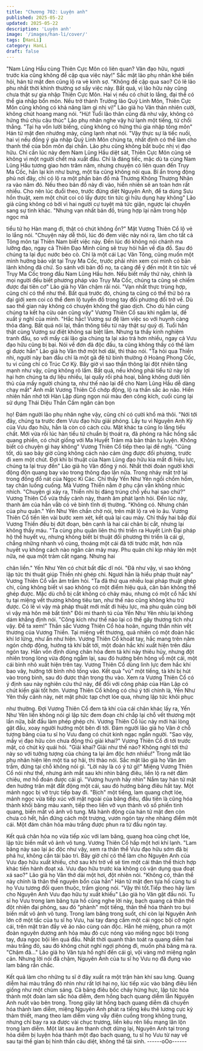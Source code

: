 ```yaml
---
title: "Chương 702: Luyện anh"
published: 2025-05-22
updated: 2025-05-22
description: 'Luyện anh'
image: '/images/han-li/cover/'
tags: [HanLi]
category: HanLi
draft: false
---
```


"Nam Lũng Hầu cùng Thiên Cực Môn có liên quan? Vân đạo hữu,
ngươi trước kia cũng không đề cập qua việc này!" Sắc mặt lão
phụ nhân khẻ biến hỏi, hán tử mặt đen cũng lộ ra vẻ kinh sợ.
"Không đề cập qua sao? Có lẽ lão phu nhất thời khinh thường sơ
sẩy việc này. Bất quá, vị lão hữu này cũng chưa thật sự gia nhập
Thiên Cực Môn. Hai vị nếu có chút lo lắng, đại thể có thể gia nhập
bổn môn. Nếu trở thành Trưởng lão Quỷ Linh Môn, Thiên Cực
Môn cũng không có khả năng làm gì nhị vị!" Lão giả họ Vân thản
nhiên cười, không chút hoang mang nói.
"Hừ! Tuổi lão thân cũng đã như vậy, không có hứng thú chịu câu
thúc" Lão phụ nhân nghe vậy hừ lạnh một tiếng, từ chối thẳng.
"Tại hạ vốn lười biếng, cũng không có hứng thú gia nhập tông
môn" Hán tử mặt đen nhướng mày, cũng lạnh nhạt nói.
"Vậy thực sự là tiếc nuối, hai vị nếu đồng ý gia nhập Quỷ Linh
Môn chúng ta, nhất định có thể làm cho thanh thế của bổn môn
đại chấn. Lão phu cũng không bắt buộc nhị vị đạo hữu. Chỉ cần
lúc này đem Nam Lũng Hầu diệt sát, Thiên Cực Môn cũng sẽ
không vì một người chết mà xuất đầu. Chỉ là đáng tiếc, mặc dù ta
cùng Nam Lũng Hầu tương giao hơn trăm năm, nhưng chuyện có
liên quan đến Trụy Ma Cốc, hắn lại kín như bưng, một tia cũng
không nói qua. Bí ẩn trong động phủ nơi đây, chỉ có lộ ra một
phần bản đồ mà Thương Không Thượng Nhân ra vào năm đó.
Nếu theo bản đồ này đi vào, hiển nhiên sẽ an toàn hơn rất nhiều.
Cho nên lúc đuổi theo, trước đừng diệt Nguyên Anh, để ta dùng
Sưu hồn thuật, xem một chút coi có lấy được tin tức gì hữu dụng
hay không" Lão giả cũng không có bởi vì hai người cự tuyệt mà
tức giận, ngược lại chuyển sang sự tình khác.
"Nhưng vạn nhất bản đồ, trùng hợp lại nằm trong hộp ngọc mà

tiểu tử họ Hàn mang đi, thật có chút không ổn?" Mặt Vương Thiên
Cổ lộ vẻ lo lắng nói.
"Chuyện này dễ thôi, lúc đó đem việc này nói ra, làm cho tất cả
Tông môn tại Thiên Nam biết việc này. Đến lúc đó không nói
chánh ma lưỡng đạo, ngay cả Thiên Đạo Minh cũng sẽ truy hỏi
hắn về địa đồ. Sau đó chúng ta lại đục nước béo cò. Chỉ là một
cái Lạc Vân Tông, cũng muốn một mình hưởng bảo vật tại Trụy
Ma Cốc, trước phải nhìn xem coi mình có bản lãnh không đã chứ.
So sánh với bản đồ nọ, ta càng để ý đến một ít tin tức về Trụy Ma
Cốc trong đầu Nam Lũng Hầu hơn. Nếu biết mấy thứ này, chính là
mọi người đếu biết phương pháp vào Trụy Ma Cốc, chúng ta cũng
sẽ chiếm được đại tiên cơ" Lão giả họ Vân chậm rãi nói.
"Vạn nhất thực trùng hợp, cũng chỉ có thể như thế. Bất quá trước
đó, chúng ta cũng có thể thử bỏ ra đại giới xem coi có thể đem lộ
tuyến đồ trong tay đối phương đổi trở về. Dù sao thế gian này
không có chuyện không thể giao dịch. Cho dù hắn cùng chúng ta
kết hạ cừu oán cũng vậy" Vương Thiên Cổ sau khi ngẫm lại, đề
xuất ý nghĩ của mình.
"Hắc hắc! Vương sư đệ làm việc so với huynh càng thỏa đáng.
Bất quá nói lại, thần thông tiểu từ này thật sự quỷ dị. Tuổi hắn thật
cùng Vương sư điệt không sai biệt lắm. Nhưng ta thấy kinh
nghiệm tranh đấu, so với mấy cái lão gia chúng ta lại xảo trá hơn
nhiều, ngay cả Vưu đạo hữu cũng bị bại. Nói về đơn đả độc đấu,
ta cũng không thấy có thể làm gì được hắn" Lão giả họ Vân thở
một hơi dài, thì thào nói.
"Ta hỏi qua Thiền nhi, người này ban đầu chỉ là một gã đệ tử bình
thường ở Hoàng Phong Cốc, tu vi cũng chỉ có Trúc Cơ Kỳ. Bây
giờ vì sao thần thông lại đột nhiên tăng mạnh như vậy, cũng
không rõ lắm. Bất quá, nếu không phải tiểu tử này lợi hại hơn
chúng ta dự liệu nhiều, lại quấy rối phá hoại, bằng không dưới liên
thủ của mấy người chúng ta, như thế nào lại để cho Nam Lũng
Hầu dễ dàng chạy mất" Ánh mắt Vương Thiên Cổ chớp động, lộ
ra thần sắc ảo não.
Hiển nhiên hắn nhớ tới Hàn Lập dùng ngọn núi màu đen công
kích, cuối cùng lại sử dụng Thái Diệu Thần Cấm ngăn cản bọn

họ!
Đám người lão phụ nhân nghe vậy, cũng chỉ có cười khổ mà thôi.
"Nới tới đây, chúng ta trước đem Vưu đạo hữu giải phóng. Lấy tu
vi Nguyên Anh Kỳ của Vưu đạo hữu, hẳn là còn có cách cứu. Mặt
khác ta cũng lo lắng tiểu chất. Mới vừa rồi lúc hàn tiểu tử chuẩn bị
thoát ra, đã phóng ra hắc hồng sắc quang phiến, có chút giống
với Ma Huyết Trảm mà bản thân tu luyện. Không biết có chuyện gì
hay không" Vương Thiên Cổ tiếp theo lại đề nghị.
"Cũng tốt, dù sao bây giờ cũng không cách nào cảm ứng được
đối phương, trước đi xem một chút. Đợi khi bí thuật của Nam Lũng
đạo hữu kia mất đi hiệu lực, chúng ta lại truy đến" Lão giả họ Vân
đồng ý nói.
Nhất thời đoàn người khởi động độn quang bay vào trong thông
đạo lần nữa.
Trong nháy mắt trở lại trong đống đổ nát của Ngọc Ki Các. Chỉ
thấy Yến Như Yên ngồi chồm hổm, tay chân luống cuống. Mà
Vương Thiền nằm ở phụ cận vẫn không nhúc nhích.
"Chuyện gì xảy ra, Thiển nhi bị đáng trúng chỗ yếu hại sao chứ?"
Vương Thiên Cổ vừa thấy cảnh này, thanh âm phát lạnh hỏi. Đến
lúc này, thanh âm của hắn vẫb có vẻ bình tĩnh dị thường.
"Không có. Nhưng chân của phu quân." Yến Như Yên chần chờ
nói, trên mặt lộ ra vẻ lo âu.
Vương Thiên Cổ tiến lên vài bước xem xét, kết quả lại cau mày.
Chỉ thấy hai bắp đùi Vương Thiền đều bị đứt đoạn, bên cạnh là
hai cái chân bị cắt, nhưng lại không thấy máu.
"Ta cùng phu quân liên thủ thi triển ra Huyết Linh Đại pháp hộ thể
huyết vụ, nhưng không biết bí thuật đối phương thi triển là cái gì,
chẳng những nhanh vô cùng, thoáng một cái đã tới trước mặt,
hơn nữa huyết vụ không cách nào ngăn cản mảy may. Phu quân
chỉ kịp nhảy lên một nữa, né qua một trảm cắt ngang. Nhưng hai

chân liền." Yến Như Yên có chút bất đắc dĩ nói.
"Đã như vậy, vì sao không lập tức thi thuật giúp Thiền nhi ghép
chi. Ngươi hẳn là hiểu pháp thuật này" Vương Thiên Cổ vẫn âm
trầm hỏi.
"Ta đã thử qua nhiều loại pháp thuật ghép chi, cũng không biết vì
sao không có một điểm hiệu quả, căn bản không thể ghép được.
Mặc dù chỗ bị cắt không có chảy máu, nhưng có một cổ hắc khí
tụ tại miệng vết thương không tiêu tan, như thế nào cũng không
khu trừ được. Có lẽ vì vậy mà pháp thuật mới mất đi hiệu lực, mà
phu quân cũng bởi vì vậy mà hôn mê bất tỉnh" Đôi mi thanh tú của
Yến Như Yên nhíu lại không dám khẳng định nói.
"Công kích như thế nào lại có thể gây thương tích như vậy. Để ta
xem!" Thần sắc Vương Thiên Cổ hòa hoãn, ngưng thần nhìn vết
thương của Vương Thiền.
Tại miệng vết thương, quả nhiên có một đoàn hắc khí lơ lửng,
như ẩn như hiện.
Vương Thiên Cổ khoát tay, hắc mang trên năm ngón chớp động,
hướng tà khí bắt tới, một đoàn hắc khí xuất hiện trên đầu ngón
tay.
Hắn vốn định dùng chân hỏa đem tà khí này thiêu hủy, nhưng đột
nhiên trong lòng vừa động ngẫm lại, sau đó hướng bên hông vỗ
một cái, một cái bình nhỏ xuất hiện trên tay.
Vương Thiên Cổ dùng linh lực đem hắc khí bao vây, hướng tới
bình nhỏ tống vào.
Kết quà "vù" một tiếng, tà khí bị hút vào trong bình, sau đó được
thận trọng thu vào.
Xem ra Vương Thiên Cổ có ý định sau này nghiên cứu thứ này,
để đối với công pháp của Hàn Lập có chút kiến giải tốt hơn.
Vương Thiên Cổ không có chú ý tới chính là, Yến Như Yên thấy
cảnh này, nét mặt phức tạp chợt lóe qua, nhưng lập tức khôi phục

như thường.
Đợi Vương Thiên Cổ đem tà khí của cái chân khác lấy ra, Yến
Như Yên liền không nói gì lập tức đem đoạn chi chắp lại chỗ vết
thương một lần nữa, bắt đầu làm phép ghép chi.
Vương Thiên Cổ lúc này mới hài lòng gật đầu, xoay người hướng
một bên đi tới.
Đám người lão giả họ Vân ở chỗ tượng băng của tu sĩ họ Vưu
đang có chút kinh ngạc ngẩn người.
"Sao vậy, mấy vị đạo hữu còn chưa động thủ giải khai?" Vương
Thiên Cổ đi tới trước mặt, có chút kỳ quái hỏi.
"Giải khai? Giải như thế nào? Không nghĩ tới thứ này so với tưởng
tượng của chúng ta lại âm độc hơn nhiều!" Trong mắt lão phụ
nhân hiện lên một tia sợ hãi, thì thào nói.
Sắc mặt lão giả họ Vân âm trầm, đứng tại chỗ không nói gì.
"Lời này là có ý tứ gì!" Miệng Vương Thiên Cổ nói như thế, nhưng
ánh mắt sau khi nhìn băng điêu, liền lộ ra nét đăm chiêu, mơ hồ
đoán được cái gì.
"Vương huynh hãy nhìn" Nắm tay hán tử mặt đen hướng trân mặt
đất động một cái, sau đó hướng băng điêu hất tay.
Một mảnh ngọc bị vỡ trực tiếp bay đi.
"Bịch" một tiếng, lam quang chợt lóe, mảnh ngọc vừa tiếp xúc với
mặt ngoài của băng điêu, đầu tiên là cũng hóa thành khối băng
màu xanh, tiếp theo liền vỡ vụn thành vô số phiến tinh quang,
biến mất vô ảnh vô tung.
Mà hành động của hán tử mặt đen còn chưa có hết, hắn đứng
cách một trượng, vươn ngón tay nhẹ nhàng điểm một cái.
Một đám chân hỏa màu trắng được phun ra từ đầu ngón tay.

Kết quả chân hỏa nọ vừa tiếp xúc với lam băng, quang hoa cũng
chợt lóe, lập tức biến mất vô ảnh vô tung.
Vương Thiên Cổ hấp một hơi khí lạnh.
"Lam băng này sao lại ác độc như vậy, xem ra thân thể Vưu đạo
hữu sớm đã bị phá hư, không cần tái bảo trì. Bây giờ chỉ có thể
làm cho Nguyên Anh của Vưu đạo hữu xuất khiếu, chờ sau khi trở
về sẽ tìm một cái thân thể thích hợp khác tiến hành đoạt xá. Vưu
đạo hữu trước kia không có vận dụng qua đoạt xá sao?" Lão giả
họ Vân thở dài một hơi, đột nhiên nói.
"Không có, thân thể này chính là thân thể nguyên bổn của hắn"
Hán tử mặt đen tựa hồ cùng tu sĩ họ Vưu tương đối quen thuộc,
trầm giọng nói.
"Vậy thì tốt.Tiếp theo hãy làm cho Nguyên Anh Vưu đạo hữu tự
xuất khiếu" Lão giả họ Vân gật đầu nói.
Tu sĩ họ Vưu trong lam băng tựa hồ cũng nghe lời này, bạch
quang cả thân thể đột nhiên đại phóng, sau đó "phành" một tiếng,
thân thể hóa thành tro bụi biến mất vô ảnh vô tung.
Trong lam băng trong suốt, chỉ còn lại Nguyên Anh lớn cỡ một tấc
của tu sĩ họ Vưu, hai tay đang cầm một cái ngọc bội cỡ ngón cái,
trên mặt tràn đầy vẻ ảo não cùng oán độc.
Hắn hé miệng, phun ra một đoàn nguyên dương anh hỏa màu đỏ
cực nóng vào miếng ngọc bội trong tay, đưa ngọc bội lên quá
đầu.
Nhất thời quanh thân toát ra quang diễm hai màu trắng đỏ, sau đó
không chút nghĩ ngợi phóng đi, muốn phá băng mà ra.
"Chậm đã…" Lão giả họ Vân tựa hồ nghĩ đến cái gì, vội vàng mở
miệng ngăn cản.
Nhưng lời nói đã chậm, Nguyên Anh của tu sĩ họ Vưu nọ đã đụng
vào lam băng rắn chắc.

Kết quả làm cho những tu sĩ ở đây xuất ra một trận hàn khí sau
lưng.
Quang diễm hai màu trắng đỏ nhìn như rất lợi hại nọ, lúc tiếp xúc
vào băng điêu liền giống như một chùm sáng.
Cả băng điêu bốc cháy hừng hực, lập tức hóa thành một đoàn
lam sắc hỏa diễm, đem hồng bạch quang diễm lẫn Nguyên Anh
nuốt vào bên trong.
Trong giây lát hồng bạch quang diễm đã chuyển hóa thành lam
diễm, miệng Nguyên Anh phát ra tiếng kêu thê lương cực kỳ thảm
thiết, mang theo lam diễm vùng vẫy điên cuồng trong không trung,
nhưng chỉ bay ra xa được vài chục trương, liền kêu rên liều mạng
lăn lộn trong lam diễm.
Một lát sau âm thanh chợt dừng lại, Nguyên Anh tại trong hỏa
diễm bị luyện hóa thành một đạo bạch quang, tu sĩ họ Vưu từ nay
về sau tại thế gian bị hình thần câu diệt, không thể tái sinh.
------oOo------
